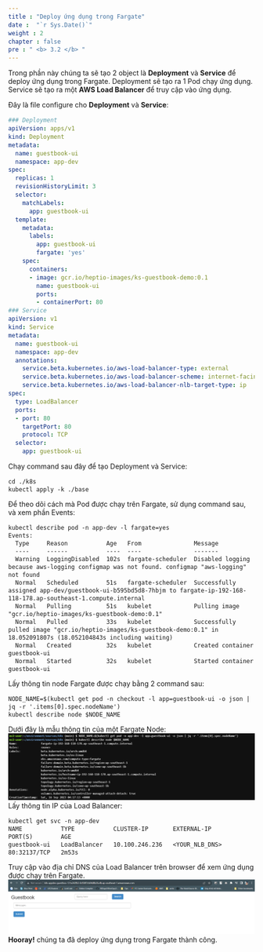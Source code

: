 ```yaml
---
title : "Deploy ứng dụng trong Fargate"
date :  "`r Sys.Date()`" 
weight : 2
chapter : false
pre : " <b> 3.2 </b> "
---
```

Trong phần này chúng ta sẽ tạo 2 object là **Deployment** và **Service** để deploy ứng dụng trong Fargate. Deployment sẽ tạo ra 1 Pod chạy ứng dụng. Service sẽ tạo ra một **AWS Load Balancer** để truy cập vào ứng dụng.

Đây là file configure cho **Deployment** và **Service**:
```yml
### Deployment
apiVersion: apps/v1
kind: Deployment
metadata:
  name: guestbook-ui
  namespace: app-dev
spec:
  replicas: 1
  revisionHistoryLimit: 3
  selector:
    matchLabels:
      app: guestbook-ui
  template:
    metadata:
      labels:
        app: guestbook-ui
        fargate: 'yes'
    spec:
      containers:
      - image: gcr.io/heptio-images/ks-guestbook-demo:0.1
        name: guestbook-ui
        ports:
        - containerPort: 80
### Service
apiVersion: v1	
kind: Service	
metadata:	
  name: guestbook-ui
  namespace: app-dev
  annotations:
    service.beta.kubernetes.io/aws-load-balancer-type: external 
    service.beta.kubernetes.io/aws-load-balancer-scheme: internet-facing
    service.beta.kubernetes.io/aws-load-balancer-nlb-target-type: ip
spec:
  type: LoadBalancer	
  ports:	
  - port: 80	
    targetPort: 80
    protocol: TCP
  selector:	
    app: guestbook-ui
```
Chạy command sau đây để tạo Deployment và Service:
```
cd ./k8s
kubectl apply -k ./base
```
Để theo dõi cách mà Pod được chạy trên Fargate, sử dụng command sau, và xem phần Events:
```
kubectl describe pod -n app-dev -l fargate=yes
Events:
  Type     Reason           Age   From               Message
  ----     ------           ----  ----               -------
  Warning  LoggingDisabled  102s  fargate-scheduler  Disabled logging because aws-logging configmap was not found. configmap "aws-logging" not found
  Normal   Scheduled        51s   fargate-scheduler  Successfully assigned app-dev/guestbook-ui-b595bd5d8-7hbjm to fargate-ip-192-168-118-178.ap-southeast-1.compute.internal
  Normal   Pulling          51s   kubelet            Pulling image "gcr.io/heptio-images/ks-guestbook-demo:0.1"
  Normal   Pulled           33s   kubelet            Successfully pulled image "gcr.io/heptio-images/ks-guestbook-demo:0.1" in 18.052091807s (18.052104843s including waiting)
  Normal   Created          32s   kubelet            Created container guestbook-ui
  Normal   Started          32s   kubelet            Started container guestbook-ui
```

Lấy thông tin node Fargate được chạy bằng 2 command sau:
```
NODE_NAME=$(kubectl get pod -n checkout -l app=guestbook-ui -o json | jq -r '.items[0].spec.nodeName')
kubectl describe node $NODE_NAME
```
Dưới đây là mẫu thông tin của một Fargate Node:
![Fargate](/images/3-fargate/node-fargate.png)
Lấy thông tin IP của Load Balancer:
```
kubectl get svc -n app-dev
NAME           TYPE           CLUSTER-IP       EXTERNAL-IP                     PORT(S)        AGE
guestbook-ui   LoadBalancer   10.100.246.236   <YOUR_NLB_DNS>                  80:32137/TCP   2m53s
```
Truy cập vào địa chỉ DNS của Load Balancer trên browser để xem ứng dụng được chạy trên Fargate.
![Fargate](/images/3-fargate/nlb-dns.png)
**Hooray!** chúng ta đã deploy ứng dụng trong Fargate thành công.
